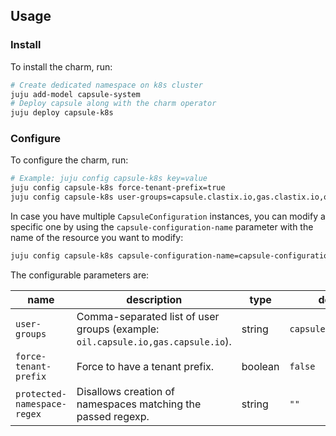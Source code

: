 ## Usage

### Install

To install the charm, run:

```bash
# Create dedicated namespace on k8s cluster
juju add-model capsule-system
# Deploy capsule along with the charm operator
juju deploy capsule-k8s
```

### Configure

To configure the charm, run:

```bash
# Example: juju config capsule-k8s key=value
juju config capsule-k8s force-tenant-prefix=true
juju config capsule-k8s user-groups=capsule.clastix.io,gas.clastix.io,oil.clastix.io
```

In case you have multiple `CapsuleConfiguration` instances, you can modify a specific one by using the `capsule-configuration-name` parameter with the name of the resource you want to modify:

```bash
juju config capsule-k8s capsule-configuration-name=capsule-configuration-2 force-tenant-prefix=true
```

The configurable parameters are:

| **name**                    | **description**                                              | type    | **default**          | references                                                   |
| --------------------------- | ------------------------------------------------------------ | ------- | -------------------- | ------------------------------------------------------------ |
| `user-groups`               | Comma-separated list of user groups (example: `oil.capsule.io,gas.capsule.io`). | string  | `capsule.clastix.io` | [userGroups](https://capsule.clastix.io/docs/general/references/#capsule-configuration) |
| `force-tenant-prefix`       | Force to have a tenant prefix.                               | boolean | `false`              | [forceTenantPrefix](https://capsule.clastix.io/docs/general/references/#capsule-configuration) |
| `protected-namespace-regex` | Disallows creation of namespaces matching the passed regexp. | string  | `""`                 | [protectedNamespaceRegex](https://capsule.clastix.io/docs/general/references/#capsule-configuration) |

